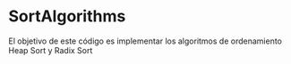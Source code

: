 # SortAlgorithms
El objetivo de este código es implementar los algoritmos de ordenamiento Heap Sort y Radix Sort
